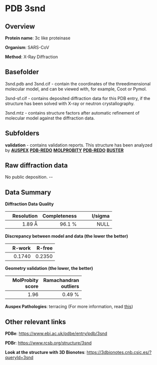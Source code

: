 # PDB 3snd

## Overview

**Protein name**: 3c like proteinase

**Organism**: SARS-CoV

**Method**: X-Ray Diffraction

## Basefolder

3snd.pdb and 3snd.cif - contain the coordinates of the threedimensional molecular model, and can be viewed with, for example, Coot or Pymol.

3snd-sf.cif - contains deposited diffraction data for this PDB entry, if the structure has been solved with X-ray or neutron crystallography.

3snd.mtz - contains structure factors after automatic refinement of molecular model against the diffraction data.

## Subfolders





**validation** - contains validation reports. This structure has been analyzed by [**AUSPEX**](https://github.com/thorn-lab/coronavirus_structural_task_force/tree/master/pdb/3c_like_proteinase/SARS-CoV/3snd/validation/auspex) [**PDB-REDO**](https://github.com/thorn-lab/coronavirus_structural_task_force/tree/master/pdb/3c_like_proteinase/SARS-CoV/3snd/validation/pdb-redo) [**MOLPROBITY**](https://github.com/thorn-lab/coronavirus_structural_task_force/tree/master/pdb/3c_like_proteinase/SARS-CoV/3snd/validation/molprobity) [**PDB-REDO**](https://github.com/thorn-lab/coronavirus_structural_task_force/blob/master/pdb/3c_like_proteinase/SARS-CoV/3snd/validation/Xtriage_output.log) [**BUSTER**](https://www.globalphasing.com/buster/wiki/index.cgi?Covid19Pdb3SND)

## Raw diffraction data

No public deposition. --<br> 

## Data Summary
**Diffraction Data Quality**

|   | Resolution | Completeness| I/sigma |
|---|-------------:|----------------:|--------------:|
|   |1.89 Å|96.1  %|<img width=50/>NULL |

**Discrepancy between model and data (the lower the better)**

|   | **R-work**| **R-free**   
|---|-------------:|----------------:|           
||  0.1740|  0.2350|

**Geometry validation (the lower, the better)**

|   |**MolProbity<br>score**| **Ramachandran<br>outliers** 
|---|-------------:|----------------:|
||  1.96|  0.49 %|

**Auspex Pathologies**: terracing (For more information, read [this](https://github.com/thorn-lab/coronavirus_structural_task_force/blob/master/pdb/3c_like_proteinase/SARS-CoV/3snd/validation/auspex/3snd_auspex_comments.txt))

 



## Other relevant links 
**PDBe**:  https://www.ebi.ac.uk/pdbe/entry/pdb/3snd
 
**PDBr**: https://www.rcsb.org/structure/3snd 

**Look at the structure with 3D Bionotes**: https://3dbionotes.cnb.csic.es/?queryId=3snd

